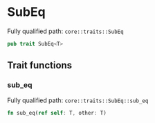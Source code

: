 # SubEq

Fully qualified path: `core::traits::SubEq`

```rust
pub trait SubEq<T>
```

## Trait functions

### sub_eq

Fully qualified path: `core::traits::SubEq::sub_eq`

```rust
fn sub_eq(ref self: T, other: T)
```


